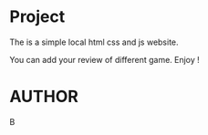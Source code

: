  # Project
 
 The is a simple local html css and js website. 
 
 You can add your review of different game. Enjoy !
 
  # AUTHOR
  
  B
